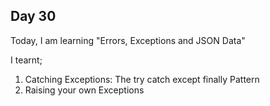 ## Day 30

Today, I am learning "Errors, Exceptions and JSON Data"

I tearnt;

1. Catching Exceptions: The try catch except finally Pattern
2. Raising your own Exceptions
